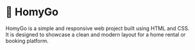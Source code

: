 # 🏡 HomyGo

HomyGo is a simple and responsive web project built using HTML and CSS.  
It is designed to showcase a clean and modern layout for a home rental or booking platform.

